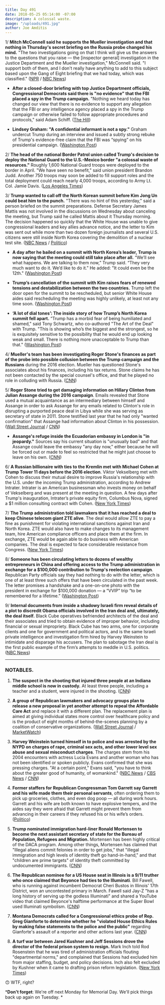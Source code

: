 ```yaml
---
title: Day 491
date: 2018-05-25 05:14:00 -07:00
description: A colossal waste.
image: "/uploads/491.jpg"
author: Joe Amditis
---
```


1/ **Mitch McConnell said he supports the Mueller investigation and that nothing in Thursday's secret briefing on the Russia probe changed his mind.** "The two investigations going on that I think will give us the answers to the questions that you raise — the \[inspector general\] investigation in the Justice Department and the Mueller investigation," McConnell said. "I support both of them, and I don't really have anything to add to this subject based upon the Gang of Eight briefing that we had today, which was classified." ([NPR](https://www.npr.org/2018/05/24/614166059/mcconnell-says-he-supports-mueller-investigation) / [NBC News](https://www.nbcnews.com/politics/politics-news/democrat-schiff-added-justice-department-briefing-russia-probe-sources-n877111))

* **After a closed-door briefing with top Justice Department officials, Congressional Democrats said there is "no evidence" that the FBI placed a spy in the Trump campaign.** "Nothing we heard today has changed our view that there is no evidence to support any allegation that the FBI or any intelligence agency placed a spy in the Trump campaign or otherwise failed to follow appropriate procedures and protocols," said Adam Schiff. ([The Hill](http://thehill.com/policy/national-security/389274-dems-after-briefing-no-evidence-spy-placed-in-trump-campaign))

* **Lindsey Graham: "A confidential informant is not a spy."** Graham undercut Trump during an interview and issued a subtly strong rebuke of Trump's evidence-free claim that the FBI was “spying” on his presidential campaign. ([Washington Post](https://www.washingtonpost.com/news/the-fix/wp/2018/05/25/a-confidential-informant-is-not-a-spy-lindsey-graham-undercuts-his-ally-trump/?utm_term=.508ce3df7740))

2/ **The head of the national Border Patrol union called Trump's decision to deploy the National Guard to the U.S.-Mexico border "a colossal waste of resources."** Roughly 1,600 National Guard troops were deployed to the border in April. "We have seen no benefit," said union president Brandon Judd. Another 750 troops may soon be added to fill support roles and the total deployment could reach nearly 4,000 troops, according to Army Lt. Col. Jamie Davis. ([Los Angeles Times](http://www.latimes.com/nation/la-na-border-patrol-national-guard-2018-story.html))

3/ **Trump wanted to call off the North Korean summit before Kim Jong Un could beat him to the punch.** "There was no hint of this yesterday," said a person briefed on the summit preparations. Defense Secretary James Mattis was not involved in the discussions on Wednesday about canceling the meeting, but Trump said he called Mattis about it Thursday morning. The decision happened so quickly that the White House was unable to give congressional leaders and key allies advance notice, and the letter to Kim was sent out while more than two dozen foreign journalists and several U.S. citizens were still inside North Korea covering the demolition of a nuclear test site. ([NBC News](https://www.nbcnews.com/politics/national-security/inside-summit-collapse-trump-wanted-cancel-n-korean-leader-could-n877291) / [Politico](https://www.politico.com/story/2018/05/24/trump-north-korea-kim-jong-un-strategy-607976))

* **A day after he bailed on a summit with North Korea’s leader, Trump is now saying that the meeting could still take place after all.** “We’ll see what happens. We are talking to them now,” Trump said. “They very much want to do it. We’d like to do it.” He added: "It could even be the 12th." ([Washington Post](https://www.washingtonpost.com/politics/trump-sounds-note-of-optimism-on-north-korea-claims-democrats-rooting-against-him/2018/05/25/e3c1767a-6001-11e8-9ee3-49d6d4814c4c_story.html?utm_term=.fa8878d42ac4))

* **Trump’s cancellation of the summit with Kim raises fears of renewed tensions and destabilization between the two countries.** Trump left the door open for the summit to be rescheduled, but senior White House aides said rescheduling the meeting was highly unlikely, at least not any time soon. ([Washington Post](https://www.washingtonpost.com/politics/trump-cancels-nuclear-summit-with-north-korean-leader-kim-jong-un/2018/05/24/e502d910-5f58-11e8-a4a4-c070ef53f315_story.html?utm_term=.82908f37ca0a))

* **‘A lot of dial tones’: The inside story of how Trump’s North Korea summit fell apart.** “Trump has a morbid fear of being humiliated and shamed," said Tony Schwartz, who co-authored "The Art of the Deal" with Trump. "This is showing who’s the biggest and the strongest, so he is exquisitely sensitive to the possibility that he would end up looking weak and small. There is nothing more unacceptable to Trump than that." ([Washington Post](https://www.washingtonpost.com/politics/a-lot-of-dial-tones-the-inside-story-of-how-trumps-north-korea-summit-fell-apart/2018/05/24/71bb5ad8-5f6f-11e8-9ee3-49d6d4814c4c_story.html))

4/ **Mueller's team has been investigating Roger Stone's finances as part of the probe into possible collusion between the Trump campaign and the Russians** during the 2016 election. Mueller has questioned Stone's associates about his finances, including his tax returns. Stone claims he has not been contacted by the special counsel's office, and that he played no role in colluding with Russia. ([CNN](https://www.cnn.com/2018/05/24/politics/roger-stone-finances-special-counsel-mueller-russia-investigation/index.html))

5/ **Roger Stone tried to get damaging information on Hillary Clinton from Julian Assange during the 2016 campaign**. Emails revealed that Stone used a mutual acquaintance as an intermediary between himself and Assange in order to ask Assange for any emails related to Clinton's role in disrupting a purported peace deal in Libya while she was serving as secretary of state in 2011. Stone testified last year that he had only "wanted confirmation" that Assange had information about Clinton in his possession. ([Wall Street Journal](https://www.wsj.com/articles/roger-stone-sought-information-on-clinton-from-assange-emails-show-1527191428) / [CNN](https://www.cnn.com/2018/05/24/politics/roger-stone-clinton-assange/index.html))

* **Assange's refuge inside the Ecuadorian embassy in London is "in jeopardy."** Sources say his current situation is "unusually bad" and that Assange could leave the embassy "any day now," either because he will be forced out or made to feel so restricted that he might just choose to leave on his own. ([CNN](https://www.cnn.com/2018/05/24/politics/julian-assange-ecuador-embassy-jeopardy/index.html))

6/ **A Russian billionaire with ties to the Kremlin met with Michael Cohen at Trump Tower 11 days before the 2016 election**. Viktor Vekselberg met with Cohen to discuss their mutual desire to improve Russia's relationship with the U.S. under the incoming Trump administration, according to Andrew Intrater. Intrater is an American businessman who invests money on behalf of Vekselberg and was present at the meeting in question. A few days after Trump's inauguration, Intrater’s private equity firm, Columbus Nova, signed a $1 million consulting contract with Cohen. ([New York Times](https://www.nytimes.com/2018/05/25/us/politics/michael-cohen-viktor-vekselberg-trump-tower.html))

7/ **The Trump administration told lawmakers that it has reached a deal to keep Chinese telecom giant ZTE alive**. The deal would allow ZTE to pay a fine as punishment for violating international sanctions against Iran and North Korea. ZTE would also have to make changes to its management team, hire American compliance officers and place them at the firm. In exchange, ZTE would be again able to do business with American companies. The deal is expected to face considerable resistance from Congress. ([New York Times](https://www.nytimes.com/2018/05/25/us/politics/trump-trade-zte.html))

8/ **Someone has been circulating letters to dozens of wealthy entrepreneurs in China and offering access to the Trump administration in exchange for a $100,000 contribution to Trump's reelection campaign**. Republican Party officials say they had nothing to do with the letter, which is one of at least three such offers that have been circulated in the past week. The letter promises a handshake and a one-on-one photo with the president in exchange for $100,000 donation — a “VVIP” trip “to be remembered for a lifetime.” ([Washington Post](https://www.washingtonpost.com/politics/invitations-offer-wealthy-chinese-access-to-president-trump-at-fundraiser/2018/05/25/3bc6a8ae-5e90-11e8-a4a4-c070ef53f315_story.html?utm_term=.7022f50b54be))

9/ **Internal documents from inside a shadowy Israeli firm reveal details of a plot to discredit Obama officials involved in the Iran deal and, ultimately, the deal itself.** Black Cube operatives befriended architects of the deal and their associates and tried to obtain evidence of improper behavior, including financial or sexual impropriety. Black Cube has two arms, one for corporate clients and one for government and political actors, and is the same Israeli private intelligence and investigation firm hired by Harvey Weinstein to intimidate and disparage his accusers. The plan to sabotage the Iran deal is the first public example of the firm’s attempts to meddle in U.S. politics. ([NBC News](https://www.nbcnews.com/news/world/black-cube-inside-shadowy-israeli-firm-accused-trying-undermine-iran-n877511))

---

### NOTABLES.

1. **The suspect in the shooting that injured three people at an Indiana middle school is now in custody.** At least three people, including a teacher and a student, were injured in the shooting. ([CNN](https://www.cnn.com/2018/05/25/us/indiana-school-shots-fired/index.html))

2. **A group of Republican lawmakers and advocacy groups plan to release a new proposal in yet another attempt to repeal the Affordable Care Act** and replace it with a different plan. The replacement plan is aimed at giving individual states more control over healthcare policy and is the product of eight months of behind-the-scenes planning by a coalition of conservative organizations. ([Wall Street Journal](https://www.wsj.com/articles/new-push-to-topple-affordable-care-act-looms-1527240601) / [MarketWatch](https://www.marketwatch.com/story/new-push-to-topple-obamacare-looms-2018-05-25?link=MW_latest_news))

3. **Harvey Weinstein turned himself in to police and was arrested by the NYPD on charges of rape, criminal sex acts, and other lower level sex abuse and sexual misconduct charges**. The charges stem from his 2004 encounters with actress Lucia Evans and another woman who has not been identified or spoken publicly. Evans confirmed that she was pressing charges. "At a certain point," Evans said, "you have to think about the greater good of humanity, of womankind." ([NBC News](https://www.cnbc.com/2018/05/25/movie-producer-harvey-weinstein-surrenders-to-police-following-sex-assault-charges.html) / [CBS News](https://www.cbsnews.com/news/harvey-weinstein-surrenders-today-charges-sex-abuse-2018-05-25-live-updates/) / [CNN](https://www.cnn.com/2018/05/25/entertainment/harvey-weinstein-to-surrender/index.html))

4. **Former staffers for Republican Congressman Tom Garrett say Garrett and his wife made them their personal servants**, often ordering them to pick up groceries, clothes, and even dog poop — all during work hours. Garrett and his wife are both known to have explosive tempers, and the aides say they were afraid that Garrett might prevent them from advancing in their careers if they refused his or his wife’s orders. ([Politico](https://www.politico.com/story/2018/05/25/tom-garrett-staff-servants-608665))

5. **Trump nominated immigration hard-liner Ronald Mortensen to become the next assistant secretary of state for the Bureau of Population, Refugees and Migration.** Mortensen has been highly critical of the DACA program. Among other things, Mortensen has claimed that "Illegal aliens commit felonies in order to get jobs," that "illegal immigration and high levels of identity theft go hand-in-hand," and that "children are prime targets" of identity theft committed by undocumented immigrants. ([CNN](https://www.cnn.com/2018/05/24/politics/assistant-secretary-of-state-ronald-mortensen/index.html))

6. **The Republican nominee for a US House seat in Illinois is a 9/11 truther who once claimed that Beyonce had ties to the Illuminati**. Bill Fawell, who is running against incumbent Democrat Cheri Bustos in Illinois' 17th District, won an uncontested primary in March. Fawell said Jay-Z "has a long history of serving up the godless Illuminati" and shared a YouTube video that claimed Beyonce's halftime performance at the Super Bowl used Illuminati symbolism. ([CNN](https://www.cnn.com/2018/05/25/politics/kfile-illinois-republican-nominee-illuminati/index.html))

7. **Montana Democrats called for a Congressional ethics probe of Rep. Greg Gianforte to determine whether he "violated House Ethics Rules by making false statements to the police and the public"** regarding Gianforte's assault of a reporter and other actions last year. ([CNN](https://www.cnn.com/2018/05/25/politics/montana-democrats-greg-gianforte-ethics/index.html))

8. **A turf war between Jared Kushner and Jeff Sessions drove the director of the federal prison system to resign.** Mark Inch told Rod Rosenstein that he was tired of administration officials flouting "departmental norms," and complained that Sessions had excluded him from major staffing, budget, and policy decisions. Inch also felt excluded by Kushner when it came to drafting prison reform legislation. ([New York Times](https://www.nytimes.com/2018/05/24/us/politics/mark-inch-kushner-sessions-federal-prisons.html))

🙃 WTF, right?

\***Don't forget**: We're off next Monday for Memorial Day. We'll pick things back up again on Tuesday. \*